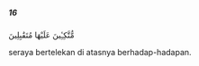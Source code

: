 ##### 16

<span class="ayah">مُّتَّكِـِٔينَ عَلَيْهَا مُتَقَٰبِلِينَ</span>

<span class="ayah_translation">seraya bertelekan di atasnya berhadap-hadapan.</span>
